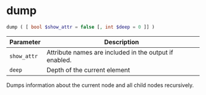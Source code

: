 # dump

```php
dump ( [ bool $show_attr = false [, int $deep = 0 ]] )
```

| Parameter     | Description
| ---------     | -----------
| `show_attr`   | Attribute names are included in the output if enabled.
| `deep`        | Depth of the current element

Dumps information about the current node and all child nodes recursively.